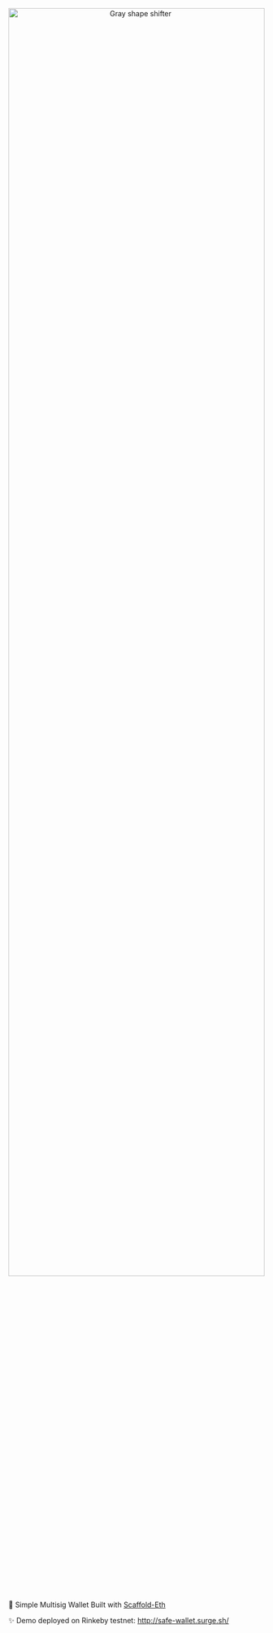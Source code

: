 <p align="center"><a href="https://github.com/shafayeatsumit/safe-wallet"><img src="https://github.com/shafayeatsumit/safe-wallet/blob/master/public/safe_wallet_app_icon.gif" alt="Gray shape shifter" height="80%" width="100%"/></a></p>

🚀 Simple Multisig Wallet Built with [Scaffold-Eth](https://github.com/scaffold-eth/scaffold-eth)

✨ Demo deployed on Rinkeby testnet: http://safe-wallet.surge.sh/
